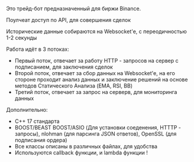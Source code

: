 Это трейд-бот предназначенный для биржи Binance.


Поулчеат доступ по API, для совершения сделок

Исторические данные собираются на Websocket'e, с переодичностью 1-2 секунды

Работа идёт в 3 потоках:
 - Первый поток, отвечает за работу HTTP - запросов на сервер с подписанием, для заключения сделок
 - Второй поток, отвечает за сбор данных на Websocket'e, на его стороне проходит анализ данных и заключение решений на основе методов Статического Анализа (EMA, RSI, BB)
 - Третий поток, отвечает за запрос на серверв, для мониторинга данных

Дополнительно:
 - С++ 17 стандарта
 - BOOST/BEAST BOOST/ASIO (Для установки соеденения, HTTTP - запросы), nlohman (для парсинга JSON ответов), OpenSSL (для подписания ордера)
 - Все классы описаны в различных файлах, для удобства
 - Используются callback функции, и lambda функции !
